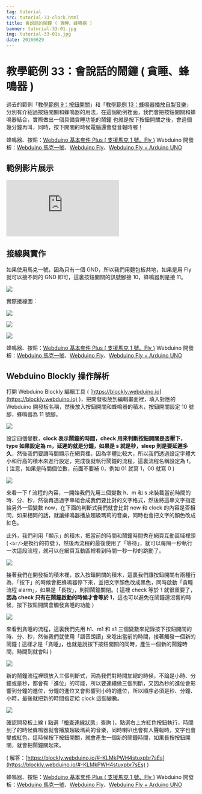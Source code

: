 ```yaml
---
tag: tutorial
src: tutorial-33-clock.html
title: 會說話的鬧鐘 ( 貪睡、蜂鳴器 )
banner: tutorial-33-01.jpg
img: tutorial-33-01s.jpg
date: 20160629
---
```


<!-- @@master  = ../../_layout.html-->

<!-- @@block  =  meta-->

<title>教學範例 33：會說話的鬧鐘 ( 貪睡、蜂鳴器 ) :::: Webduino = Web × Arduino</title>

<meta name="description" content="過去的範例分別有介紹過按鈕開關和蜂鳴器的用法，在這個範例裡面，我們會把按鈕開關和蜂鳴器結合，實際做出一個具備貪睡功能的鬧鐘，也就是按下按鈕開關之後，會過個幾分鐘再叫，同時，按下開關的時候電腦還會發音報時喔！">

<meta itemprop="description" content="過去的範例分別有介紹過按鈕開關和蜂鳴器的用法，在這個範例裡面，我們會把按鈕開關和蜂鳴器結合，實際做出一個具備貪睡功能的鬧鐘，也就是按下按鈕開關之後，會過個幾分鐘再叫，同時，按下開關的時候電腦還會發音報時喔！">

<meta property="og:description" content="過去的範例分別有介紹過按鈕開關和蜂鳴器的用法，在這個範例裡面，我們會把按鈕開關和蜂鳴器結合，實際做出一個具備貪睡功能的鬧鐘，也就是按下按鈕開關之後，會過個幾分鐘再叫，同時，按下開關的時候電腦還會發音報時喔！">

<meta property="og:title" content="教學範例 33：會說話的鬧鐘 ( 貪睡、蜂鳴器 )" >

<meta property="og:url" content="https://webduino.io/tutorials/tutorial-33-clock.html">

<meta property="og:image" content="https://webduino.io/img/tutorials/tutorial-33-01s.jpg">

<meta itemprop="image" content="https://webduino.io/img/tutorials/tutorial-33-01s.jpg">

<include src="../_include-tutorials.html"></include>

<!-- @@close-->

<!-- @@block  =  preAndNext-->

<include src="../_include-tutorials-content.html"></include>

<!-- @@close-->

<!-- @@block  =  tutorials-->

# 教學範例 33：會說話的鬧鐘 ( 貪睡、蜂鳴器 )

過去的範例「[教學範例 9：按鈕開關](https://webduino.io/tutorials/tutorial-09-button-led.html)」和「[教學範例 13：蜂鳴器播放自製音樂](https://webduino.io/tutorials/tutorial-13-buzzer.html)」分別有介紹過按鈕開關和蜂鳴器的用法，在這個範例裡面，我們會把按鈕開關和蜂鳴器結合，實際做出一個具備貪睡功能的鬧鐘 也就是按下按鈕開關之後，會過個幾分鐘再叫，同時，按下開關的時候電腦還會發音報時喔！ 

<div class="buy-this">
	<span>蜂鳴器、按鈕：<a href="https://webduino.io/buy/webduino-package-plus.html" target="_blank">Webduino 基本套件 Plus ( 支援馬克 1 號、Fly )</a></span>
	<span>Webduino 開發板：<a href="https://webduino.io/buy/component-webduino-v1.html" target="_blank">Webduino 馬克一號</a>、<a href="https://webduino.io/buy/component-webduino-fly.html" target="_blank">Webduino Fly</a>、<a href="https://webduino.io/buy/component-webduino-uno-fly.html" target="_blank">Webduino Fly + Arduino UNO</a></span>
</div>

## 範例影片展示

<iframe class="youtube" src="https://www.youtube.com/embed/BEDgC5iAnCo" frameborder="0" allowfullscreen></iframe>

## 接線與實作

如果使用馬克一號，因為只有一個 GND，所以我們用麵包板共地，如果是用 Fly 就可以接不同的 GND 即可，這裏按鈕開關的訊號腳接 10，蜂鳴器則是接 11。

![](../img/tutorials/tutorial-33-02.jpg)

實際接線圖：

![](../img/tutorials/tutorial-33-03.jpg)

![](../img/tutorials/tutorial-33-04.jpg)

![](../img/tutorials/tutorial-33-05.jpg)

<div class="buy-this">
	<span>蜂鳴器、按鈕：<a href="https://webduino.io/buy/webduino-package-plus.html" target="_blank">Webduino 基本套件 Plus ( 支援馬克 1 號、Fly )</a></span>
	<span>Webduino 開發板：<a href="https://webduino.io/buy/component-webduino-v1.html" target="_blank">Webduino 馬克一號</a>、<a href="https://webduino.io/buy/component-webduino-fly.html" target="_blank">Webduino Fly</a>、<a href="https://webduino.io/buy/component-webduino-uno-fly.html" target="_blank">Webduino Fly + Arduino UNO</a></span>
</div>

## Webduino Blockly 操作解析

打開 Webduino Blockly 編輯工具 ( [https://blockly.webduino.io](https://blockly.webduino.io) )，把開發板放到編輯畫面裡，填入對應的 Webduino 開發板名稱，然後放入按鈕開關和蜂鳴器的積木，按鈕開關設定 10 號腳，蜂鳴器為 11 號腳。

![](../img/tutorials/tutorial-33-06.jpg)

設定四個變數，**clock 表示鬧鐘的時間，check 用來判斷按鈕開關是否壓下，type 如果設定為 m，延遲的就是分鐘，如果是 s 就是秒，sleep 則是要延遲多久**，然後我們要讓時間顯示在網頁裡，因為字體比較大，所以我們透過設定字體大小和行高的積木來進行設定，完成後就執行鬧鐘的流程，這裏流程名稱設定為 f。( 注意，如果是時間個位數，前面不要補 0，例如 01 就寫 1，00 就寫 0 )

![](../img/tutorials/tutorial-33-07.jpg)

來看一下 f 流程的內容，一開始我們先用三個變數 h、m 和 s 來裝載當前時間的時、分、秒，然後再透過字串組合成我們要比對的文字格式，然後將這串文字指定給另外一個變數 now，在下面的判斷式我們就會比對 now 和 clock 的內容是否相同，如果相同的話，就讓蜂鳴器播放超級瑪莉的音樂，同時也會把文字的顏色改成紅色。

此外，我們利用「顯示」的積木，把當前的時間和鬧鐘時間秀在網頁互動區域裡頭 ( `<br/>`是換行的符號 )，然後再流程的最後使用了「等待」，就可以每隔一秒執行一次這段流程，就可以在網頁互動區裡看到時間一秒一秒的跳動了。

![](../img/tutorials/tutorial-33-08.jpg)

接著我們在開發板的積木裡，放入按鈕開關的積木，這裏我們讓按鈕開關有兩種行為，「按下」的時候會把蜂鳴器停下來，並把文字顏色改成黑色，同時啟動「貪睡流程 alarm」，如果是「長按」，則把鬧鐘關閉。( 這裡 check 等於 1 就很重要了，**因為 check 只有在鬧鐘啟動的時候才會等於 1**，這也可以避免在鬧鐘還沒響的時候，按下按鈕開關會觸發貪睡的功能 )

![](../img/tutorials/tutorial-33-09.jpg)

來看到貪睡的流程，這裏我們先用 h1、m1 和 s1 三個變數來紀錄按下按鈕開關的時、分、秒，然後我們就使用「語音朗讀」來唸出當前的時間，接著觸發一個新的鬧鐘 ( 這樣才是「貪睡」，也就是說按下按鈕開關的同時，產生一個新的鬧鐘時間，時間到就會叫 )

![](../img/tutorials/tutorial-33-10.jpg)

新的鬧鐘流程裡頭放入三個判斷式，因為我們對時間加總的時候，不論是小時、分鐘或是秒，都會有「進位」的可能，所以要連續做三個判斷，又因為秒的進位會影響到分鐘的進位，分鐘的進位又會影響到小時的進位，所以順序必須是秒、分鐘、小時，最後就把新的時間指定給 clock 這個變數。

![](../img/tutorials/tutorial-33-11.jpg)

確認開發板上線 ( 點選「[檢查連線狀態](https://webduino.io/device.html)」查詢 )，點選右上方紅色按鈕執行，時間到了的時候蜂鳴器就會播放超級瑪莉的音樂，同時喇叭也會有人聲報時，文字也會變成紅色，這時候按下按鈕開關，就會產生一個新的鬧鐘時間，如果長按按鈕開關，就會把鬧鐘關起來。

( 解答：[https://blockly.webduino.io/#-KLMkPWH4stuxpbr7sEs](https://blockly.webduino.io/#-KLMkPWH4stuxpbr7sEs) )


<div class="buy-this">
	<span>蜂鳴器、按鈕：<a href="https://webduino.io/buy/webduino-package-plus.html" target="_blank">Webduino 基本套件 Plus ( 支援馬克 1 號、Fly )</a></span>
	<span>Webduino 開發板：<a href="https://webduino.io/buy/component-webduino-v1.html" target="_blank">Webduino 馬克一號</a>、<a href="https://webduino.io/buy/component-webduino-fly.html" target="_blank">Webduino Fly</a>、<a href="https://webduino.io/buy/component-webduino-uno-fly.html" target="_blank">Webduino Fly + Arduino UNO</a></span>
</div>


<!-- @@close-->